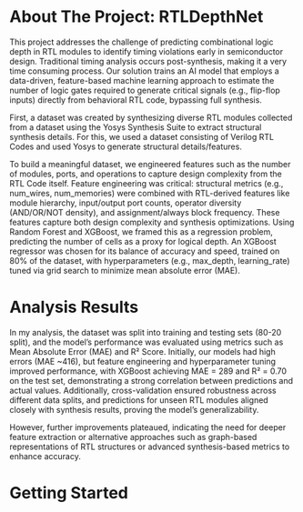 # About The Project: RTLDepthNet

This project addresses the challenge of predicting combinational logic depth in RTL modules to identify timing violations early in semiconductor design. Traditional timing analysis occurs post-synthesis, making it a very time consuming process. Our solution trains an AI model that employs a data-driven, feature-based machine learning approach to estimate the number of logic gates required to generate critical signals (e.g., flip-flop inputs) directly from behavioral RTL code, bypassing full synthesis. 

First, a dataset was created by synthesizing diverse RTL modules collected from a dataset using the Yosys Synthesis Suite to extract structural synthesis details. For this, we used a dataset consisting of Verilog RTL Codes and used Yosys to generate structural details/features. 

To build a meaningful dataset, we engineered features such as the number of modules, ports, and operations to capture design complexity from the RTL Code itself. Feature engineering was critical: structural metrics (e.g., num_wires, num_memories) were combined with RTL-derived features like module hierarchy, input/output port counts, operator diversity (AND/OR/NOT density), and assignment/always block frequency. These features capture both design complexity and synthesis optimizations. Using Random Forest and XGBoost, we framed this as a regression problem, predicting the number of cells as a proxy for logical depth. An XGBoost regressor was chosen for its balance of accuracy and speed, trained on 80% of the dataset, with hyperparameters (e.g., max_depth, learning_rate) tuned via grid search to minimize mean absolute error (MAE).

# Analysis Results

In my analysis, the dataset was split into training and testing sets (80-20 split), and the model’s performance was evaluated using metrics such as Mean Absolute Error (MAE) and R² Score. Initially, our models had high errors (MAE ~416), but feature engineering and hyperparameter tuning improved performance, with XGBoost achieving MAE = 289 and R² = 0.70 on the test set, demonstrating a strong correlation between predictions and actual values. Additionally, cross-validation ensured robustness across different data splits, and predictions for unseen RTL modules aligned closely with synthesis results, proving the model’s generalizability.

However, further improvements plateaued, indicating the need for deeper feature extraction or alternative approaches such as graph-based representations of RTL structures or advanced synthesis-based metrics to enhance accuracy.

# Getting Started

